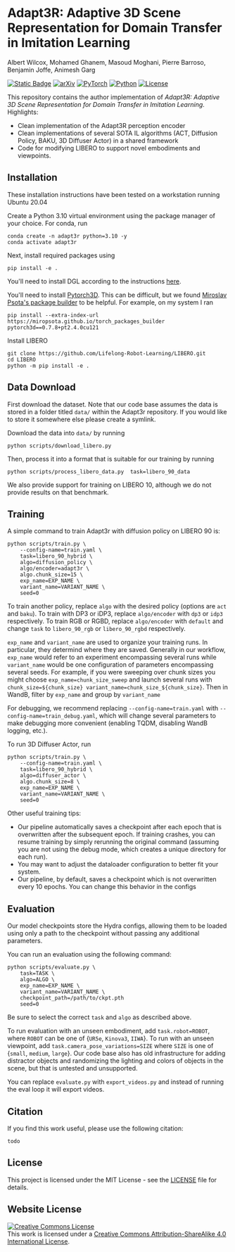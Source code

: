 # Adapt3R: Adaptive 3D Scene Representation for Domain Transfer in Imitation Learning


Albert Wilcox, Mohamed Ghanem, Masoud Moghani, Pierre Barroso, Benjamin Joffe, Animesh Garg

[![Static Badge](https://img.shields.io/badge/Project-Page-green?style=for-the-badge)](https://albertwilcox.github.io/)
[![arXiv](https://img.shields.io/badge/arXiv-2406.09246-df2a2a.svg?style=for-the-badge)](https://albertwilcox.github.io/)
[![PyTorch](https://img.shields.io/badge/PyTorch-2.2.0-EE4C2C.svg?style=for-the-badge&logo=pytorch)](https://pytorch.org/get-started/locally/)
[![Python](https://img.shields.io/badge/python-3.10-blue?style=for-the-badge)](https://www.python.org)
[![License](https://img.shields.io/github/license/TRI-ML/prismatic-vlms?style=for-the-badge)](LICENSE)

This repository contains the author implementation of *Adapt3R: Adaptive 3D Scene Representation for Domain Transfer in Imitation Learning*. Highlights:
 - Clean implementation of the Adapt3R perception encoder
 - Clean implementations of several SOTA IL algorithms (ACT, Diffusion Policy, BAKU, 3D Diffuser Actor) in a shared framework
 - Code for modifying LIBERO to support novel embodiments and viewpoints.

## Installation

These installation instructions have been tested on a workstation running Ubuntu 20.04

Create a Python 3.10 virtual environment using the package manager of your choice. For conda, run

```
conda create -n adapt3r python=3.10 -y
conda activate adapt3r
```
Next, install required packages using
```
pip install -e .
```

You'll need to install DGL according to the instructions [here](https://www.dgl.ai/pages/start.html).

You'll need to install [Pytorch3D](https://github.com/facebookresearch/pytorch3d/). This can be difficult, but we found [Miroslav Psota's package builder](https://github.com/facebookresearch/pytorch3d/discussions/1752) to be helpful. For example, on my system I ran
```
pip install --extra-index-url https://miropsota.github.io/torch_packages_builder pytorch3d==0.7.8+pt2.4.0cu121
```

Install LIBERO
```
git clone https://github.com/Lifelong-Robot-Learning/LIBERO.git
cd LIBERO
python -m pip install -e .
```

## Data Download

First download the dataset. Note that our code base assumes the data is stored in a folder titled `data/` within the Adapt3r repository. If you would like to store it somewhere else please create a symlink. 

Download the data into `data/` by running
```
python scripts/download_libero.py
```
Then, process it into a format that is suitable for our training by running 
```
python scripts/process_libero_data.py  task=libero_90_data
```
We also provide support for training on LIBERO 10, although we do not provide results on that benchmark.

## Training

A simple command to train Adapt3r with diffusion policy on LIBERO 90 is:
```
python scripts/train.py \
    --config-name=train.yaml \
    task=libero_90_hybrid \
    algo=diffusion_policy \
    algo/encoder=adapt3r \
    algo.chunk_size=15 \
    exp_name=EXP_NAME \
    variant_name=VARIANT_NAME \
    seed=0
```
To train another policy, replace `algo` with the desired policy (options are `act` and `baku`). To train with DP3 or iDP3, replace `algo/encoder` with `dp3` or `idp3` respectively. To train RGB or RGBD, replace `algo/encoder` with `default` and change `task` to `libero_90_rgb` or `libero_90_rgbd` respectively.

`exp_name` and `variant_name` are used to organize your training runs. In particular, they determind where they are saved. Generally in our workflow, `exp_name` would refer to an experiment encompassing several runs while `variant_name` would be one configuration of parameters encompassing several seeds. For example, if you were sweeping over chunk sizes you might choose `exp_name=chunk_size_sweep` and launch several runs with `chunk_size=${chunk_size} variant_name=chunk_size_${chunk_size}`. Then in WandB, filter by `exp_name` and group by `variant_name`

For debugging, we recommend replacing `--config-name=train.yaml` with `--config-name=train_debug.yaml`, which will change several parameters to make debugging more convenient (enabling TQDM, disabling WandB logging, etc.). 

To run 3D Diffuser Actor, run 
```
python scripts/train.py \
    --config-name=train.yaml \
    task=libero_90_hybrid \
    algo=diffuser_actor \
    algo.chunk_size=8 \
    exp_name=EXP_NAME \
    variant_name=VARIANT_NAME \
    seed=0
```

Other useful training tips:
 - Our pipeline automatically saves a checkpoint after each epoch that is overwritten after the subsequent epoch. If training crashes, you can resume training by simply rerunning the original command (assuming you are not using the debug mode, which creates a unique directory for each run).
 - You may want to adjust the dataloader configuration to better fit your system.
 - Our pipeline, by default, saves a checkpoint which is not overwritten every 10 epochs. You can change this behavior in the configs

## Evaluation

Our model checkpoints store the Hydra configs, allowing them to be loaded using only a path to the checkpoint without passing any additional parameters.

You can run an evaluation using the following command:
```
python scripts/evaluate.py \
    task=TASK \
    algo=ALGO \
    exp_name=EXP_NAME \
    variant_name=VARIANT_NAME \
    checkpoint_path=/path/to/ckpt.pth
    seed=0
```
Be sure to select the correct `task` and `algo` as described above. 

To run evaluation with an unseen embodiment, add `task.robot=ROBOT`, where `ROBOT` can be one of {`UR5e`, `Kinova3`, `IIWA`}. To run with an unseen viewpoint, add `task.camera_pose_variations=SIZE` where `SIZE` is one of {`small`, `medium`, `large`}. Our code base also has old infrastructure for adding distractor objects and randomizing the lighting and colors of objects in the scene, but that is untested and unsupported.

You can replace `evaluate.py` with `export_videos.py` and instead of running the eval loop it will export videos.

## Citation
If you find this work useful, please use the following citation:
```
todo
```


## License
This project is licensed under the MIT License - see the [LICENSE](LICENSE) file for details.

## Website License
<a rel="license" href="http://creativecommons.org/licenses/by-sa/4.0/"><img alt="Creative Commons License" style="border-width:0" src="https://i.creativecommons.org/l/by-sa/4.0/88x31.png" /></a><br />This work is licensed under a <a rel="license" href="http://creativecommons.org/licenses/by-sa/4.0/">Creative Commons Attribution-ShareAlike 4.0 International License</a>.
